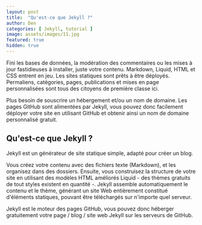 ```yaml
---
layout: post
title:  "Qu'est-ce que Jekyll ?"
author: Den
categories: [ Jekyll, tutorial ]
image: assets/images/11.jpg
featured: true
hidden: true
---
```


Fini les bases de données, la modération des commentaires ou les mises à jour fastidieuses à installer, juste votre contenu. 
Markdown, Liquid, HTML et CSS entrent en jeu. 
Les sites statiques sont prêts à être déployés. 
Permaliens, catégories, pages, publications et mises en page personnalisées sont tous des citoyens de première classe ici.

Plus besoin de souscrire un hébergement et/ou un nom de domaine.
Les pages GitHub sont alimentées par Jekyll, vous pouvez donc facilement déployer votre site en utilisant GitHub et obtenir ainsi un nom de domaine personnalisé gratuit.

## Qu'est-ce que Jekyll ?

Jekyll est un générateur de site statique simple, adapté pour créer un blog.

Vous créez votre contenu avec des fichiers texte (Markdown), et les organisez dans des dossiers. 
Ensuite, vous construisez la structure de votre site en utilisant des modèles HTML améliorés Liquid - des thèmes gratuits de tout styles existent en quantité -.
Jekyll assemble automatiquement le contenu et le thème, générant un site Web entièrement constitué d'éléments statiques, pouvant être téléchargés sur n'importe quel serveur.

Jekyll est le moteur des pages GitHub, vous pouvez donc héberger gratuitement votre page / blog / site web Jekyll sur les serveurs de GitHub.
